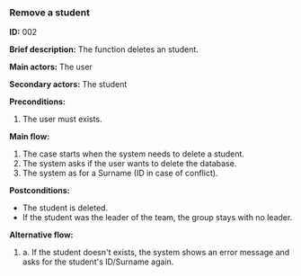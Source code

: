 ### **Remove a student**
 **ID:** 002

 **Brief description:** The function deletes an student.

**Main actors:** The user

**Secondary actors:** The student

**Preconditions:**
 1. The user must exists.

**Main flow:**
 1. The case starts when the system needs to delete a student.
 2. The system asks if the user wants to delete the database.
 3. The system as for a Surname (ID in case of conflict).

**Postconditions:**
  * The student is deleted.
  * If the student was the leader of the team, the group stays with no leader.

**Alternative flow:**

 1. a. If the student doesn't exists, the system shows an error message and asks for the student's ID/Surname again.
